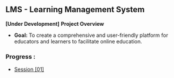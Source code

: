 ## **LMS - Learning Management System**

**[Under Development]**
**Project Overview**

- **Goal:** To create a comprehensive and user-friendly platform for educators and learners to facilitate online education.

### Progress :

- [Session [01]](/public/documents/en/session-01.md)
